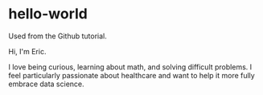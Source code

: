 # hello-world
Used from the Github tutorial.

Hi, I'm Eric.

I love being curious, learning about math, and solving difficult problems.
I feel particularly passionate about healthcare and want to help it more fully embrace data science.
